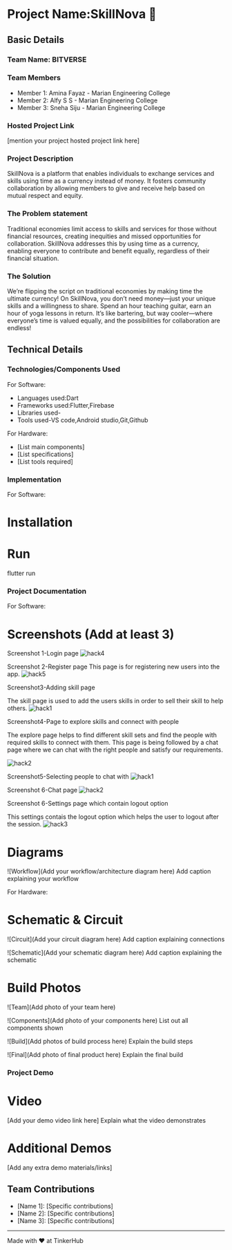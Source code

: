 # Project Name:SkillNova 🎯


## Basic Details
### Team Name: BITVERSE


### Team Members
- Member 1: Amina Fayaz - Marian Engineering College
- Member 2: Alfy S S -  Marian Engineering College
- Member 3: Sneha Siju -  Marian Engineering College

### Hosted Project Link
[mention your project hosted project link here]

### Project Description
SkillNova is a platform that enables individuals to exchange services and skills using time as a currency instead of money.
It fosters community collaboration by allowing members to give and receive help based on mutual respect and equity.

### The Problem statement
Traditional economies limit access to skills and services for those without financial resources, creating inequities and missed opportunities for collaboration.
SkillNova addresses this by using time as a currency, enabling everyone to contribute and benefit equally, regardless of their financial situation.

### The Solution
We’re flipping the script on traditional economies by making time the ultimate currency! 
On SkillNova, you don’t need money—just your unique skills and a willingness to share.
Spend an hour teaching guitar, earn an hour of yoga lessons in return.
It’s like bartering, but way cooler—where everyone’s time is valued equally, and the possibilities for collaboration are endless!

## Technical Details
### Technologies/Components Used
For Software:
- Languages used:Dart
- Frameworks used:Flutter,Firebase
- Libraries used-
- Tools used-VS code,Android studio,Git,Github

For Hardware:
- [List main components]
- [List specifications]
- [List tools required]

### Implementation
For Software:
# Installation


# Run
flutter run


### Project Documentation
For Software:

# Screenshots (Add at least 3)

Screenshot 1-Login page
![hack4](https://github.com/user-attachments/assets/5c4ea3e0-a880-4968-8776-be15a7dfc929)



Screenshot 2-Register page
This page is for registering new users into the app.
![hack5](https://github.com/user-attachments/assets/14765ab9-c810-40e5-8b97-fe2b63aa5b9d)




Screenshot3-Adding skill page

The skill page is used to add the users skills in order to sell their skill to help others.
![hack1](https://github.com/user-attachments/assets/7bd2ba5d-07a7-42db-adf7-dda33c6e52dd)






Screenshot4-Page to explore skills and connect with people

The explore page helps to find different skill sets and find the people with required skills to connect with them.
This page is being followed by a chat page where we can chat with the right people and satisfy our requirements.

![hack2](https://github.com/user-attachments/assets/dacd8909-e7f3-4e08-add6-2ab858ec21ce)


Screenshot5-Selecting people to chat with
![hack1](https://github.com/user-attachments/assets/e0256822-9140-4cde-92c1-333e4e43fdc7)



Screenshot 6-Chat page 
![hack2](https://github.com/user-attachments/assets/e086728d-a433-424d-af2b-77fb36ddfd38)




Screenshot 6-Settings page which contain logout option

This settings contais the logout option which helps the user to logout after the session.
![hack3](https://github.com/user-attachments/assets/9e9634cd-9c1a-4fe8-8543-4c70bb1415fc)


# Diagrams
![Workflow](Add your workflow/architecture diagram here)
Add caption explaining your workflow

For Hardware:

# Schematic & Circuit
![Circuit](Add your circuit diagram here)
Add caption explaining connections

![Schematic](Add your schematic diagram here)
Add caption explaining the schematic

# Build Photos
![Team](Add photo of your team here)


![Components](Add photo of your components here)
List out all components shown

![Build](Add photos of build process here)
Explain the build steps

![Final](Add photo of final product here)
Explain the final build

### Project Demo
# Video
[Add your demo video link here]
Explain what the video demonstrates

# Additional Demos
[Add any extra demo materials/links]

## Team Contributions
- [Name 1]: [Specific contributions]
- [Name 2]: [Specific contributions]
- [Name 3]: [Specific contributions]

---
Made with ❤ at TinkerHub
